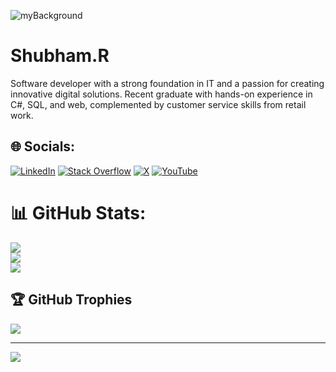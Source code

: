 ![myBackground](https://github.com/user-attachments/assets/be7b57f1-b6c8-46ec-ac63-4f602516c18d)

<h1>Shubham.R</h1>
<p>Software developer with a strong foundation in IT and a passion for creating innovative digital solutions. Recent graduate with hands-on experience in C#, SQL, and web, complemented by customer service skills from retail work.</p>




## 🌐 Socials:
[![LinkedIn](https://img.shields.io/badge/LinkedIn-%230077B5.svg?logo=linkedin&logoColor=white)](https://linkedin.com/in/https://www.linkedin.com/in/shubham-rangra-558146239/) [![Stack Overflow](https://img.shields.io/badge/-Stackoverflow-FE7A16?logo=stack-overflow&logoColor=white)](https://stackoverflow.com/users/https://stackoverflow.com/users/15519435/hto-android) [![X](https://img.shields.io/badge/X-black.svg?logo=X&logoColor=white)](https://x.com/https://x.com/Shub_r16) [![YouTube](https://img.shields.io/badge/YouTube-%23FF0000.svg?logo=YouTube&logoColor=white)](https://youtube.com/@https://www.youtube.com/@shubr2003) 

# 📊 GitHub Stats:
![](https://github-readme-stats.vercel.app/api?username=shubr&theme=dracula&hide_border=true&include_all_commits=false&count_private=false)<br/>
![](https://github-readme-streak-stats.herokuapp.com/?user=shubr&theme=dracula&hide_border=true)<br/>
![](https://github-readme-stats.vercel.app/api/top-langs/?username=shubr&theme=dracula&hide_border=true&include_all_commits=false&count_private=false&layout=compact)

## 🏆 GitHub Trophies
![](https://github-profile-trophy.vercel.app/?username=shubr&theme=dracula&no-frame=true&no-bg=false&margin-w=4)

---
[![](https://visitcount.itsvg.in/api?id=shubr&icon=0&color=0)](https://visitcount.itsvg.in)

<!-- Proudly created with GPRM ( https://gprm.itsvg.in ) -->
